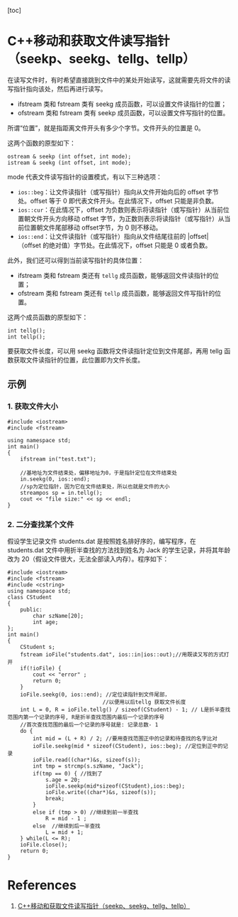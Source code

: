 [toc]

# C++移动和获取文件读写指针（seekp、seekg、tellg、tellp）


在读写文件时，有时希望直接跳到文件中的某处开始读写，这就需要先将文件的读写指针指向该处，然后再进行读写。

* ifstream 类和 fstream 类有 seekg 成员函数，可以设置文件读指针的位置；
* ofstream 类和 fstream 类有 seekp 成员函数，可以设置文件写指针的位置。

所谓“位置”，就是指距离文件开头有多少个字节。文件开头的位置是 0。

这两个函数的原型如下：

```
ostream & seekp (int offset, int mode);
istream & seekg (int offset, int mode);
```

mode 代表文件读写指针的设置模式，有以下三种选项：

*  `ios::beg`：让文件读指针（或写指针）指向从文件开始向后的 offset 字节处。offset 等于 0 即代表文件开头。在此情况下，offset 只能是非负数。
*   `ios::cur`：在此情况下，offset 为负数则表示将读指针（或写指针）从当前位置朝文件开头方向移动 offset 字节，为正数则表示将读指针（或写指针）从当前位置朝文件尾部移动 offset字节，为 0 则不移动。
*   `ios::end`：让文件读指针（或写指针）指向从文件结尾往前的 |offset|（offset 的绝对值）字节处。在此情况下，offset 只能是 0 或者负数。

此外，我们还可以得到当前读写指针的具体位置：

* ifstream 类和 fstream 类还有 `tellg` 成员函数，能够返回文件读指针的位置；
* ofstream 类和 fstream 类还有 `tellp` 成员函数，能够返回文件写指针的位置。

这两个成员函数的原型如下：

```
int tellg();
int tellp();
```

要获取文件长度，可以用 seekg 函数将文件读指针定位到文件尾部，再用 tellg 函数获取文件读指针的位置，此位置即为文件长度。

## 示例

### 1. 获取文件大小

```
#include <iostream>
#include <fstream>

using namespace std;
int main()
{
    ifstream in("test.txt");

    //基地址为文件结束处，偏移地址为0，于是指针定位在文件结束处
    in.seekg(0, ios::end);
    //sp为定位指针，因为它在文件结束处，所以也就是文件的大小
    streampos sp = in.tellg();
    cout << "file size:" << sp << endl;
}
```

### 2. 二分查找某个文件

假设学生记录文件 students.dat 是按照姓名排好序的，编写程序，在 students.dat 文件中用折半查找的方法找到姓名为 Jack 的学生记录，并将其年龄改为 20（假设文件很大，无法全部读入内存）。程序如下：

```
#include <iostream>
#include <fstream>
#include <cstring>
using namespace std;
class CStudent
{
    public:
        char szName[20];
        int age;
};
int main()
{
    CStudent s;
    fstream ioFile("students.dat", ios::in|ios::out);//用既读又写的方式打开
    if(!ioFile) {
        cout << "error" ;
        return 0;
    }
    ioFile.seekg(0, ios::end); //定位读指针到文件尾部，
                              //以便用以后tellg 获取文件长度
    int L = 0, R = ioFile.tellg() / sizeof(CStudent) - 1; // L是折半查找范围内第一个记录的序号, R是折半查找范围内最后一个记录的序号
    //首次查找范围的最后一个记录的序号就是: 记录总数- 1
    do {
        int mid = (L + R) / 2; //要用查找范围正中的记录和待查找的名字比对
        ioFile.seekg(mid * sizeof(CStudent), ios::beg); //定位到正中的记录
        ioFile.read((char*)&s, sizeof(s));
        int tmp = strcmp(s.szName, "Jack");
        if(tmp == 0) { //找到了
            s.age = 20;
            ioFile.seekp(mid*sizeof(CStudent),ios::beg);
            ioFile.write((char*)&s, sizeof(s));
            break;
        }
        else if (tmp > 0) //继续到前一半查找
            R = mid - 1 ;
        else  //继续到后一半查找
            L = mid + 1;
    } while(L <= R);
    ioFile.close();
    return 0;
}
```

# References
1. [C++移动和获取文件读写指针（seekp、seekg、tellg、tellp）](http://c.biancheng.net/view/309.html)
